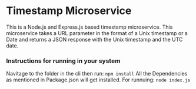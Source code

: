 # Timestamp Microservice

<p>This is a Node.js and Express.js based timestamp microservice. This microservice takes a URL parameter in the format of a Unix timestamp or a Date and returns a JSON response with the Unix timestamp and the UTC date.</p>

<h3>Instructions for running in your system</h3>
Navitage to the folder in the cli then run:
<code>npm install</code>
All the Dependencies as mentioned in Package.json will get installed.
For runnuing: <code>node index.js</code>
